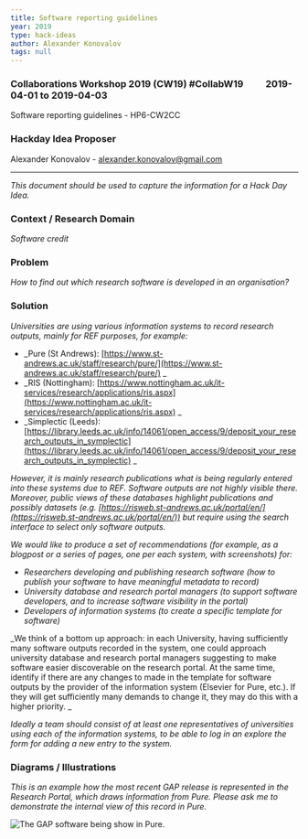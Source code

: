 ```yaml
---
title: Software reporting guidelines
year: 2019
type: hack-ideas
author: Alexander Konovalov
tags: null
---
```

### Collaborations Workshop 2019 (CW19) #CollabW19          2019-04-01 to 2019-04-03

Software reporting guidelines - HP6-CW2CC


### **Hackday Idea Proposer**

Alexander Konovalov - alexander.konovalov@gmail.com



---


_This document should be used to capture the information for a Hack Day Idea._


### **Context / Research Domain**

_Software credit_


### **Problem**

_How to find out which research software is developed in an organisation?_


### **Solution**

_Universities are using various information systems to record research outputs, mainly for REF purposes, for example:_



*   _Pure (St Andrews): [https://www.st-andrews.ac.uk/staff/research/pure/](https://www.st-andrews.ac.uk/staff/research/pure/) _
*   _RIS (Nottingham): [https://www.nottingham.ac.uk/it-services/research/applications/ris.aspx](https://www.nottingham.ac.uk/it-services/research/applications/ris.aspx) _
*   _Simplectic (Leeds): [https://library.leeds.ac.uk/info/14061/open_access/9/deposit_your_research_outputs_in_symplectic](https://library.leeds.ac.uk/info/14061/open_access/9/deposit_your_research_outputs_in_symplectic) _

_However, it is mainly research publications what is being regularly entered into these systems due to REF. Software outputs are not highly visible there. Moreover, public views of these databases highlight publications and possibly datasets (e.g. [https://risweb.st-andrews.ac.uk/portal/en/](https://risweb.st-andrews.ac.uk/portal/en/)) but require using the search interface to select only software outputs._

_We would like to produce a set of recommendations (for example, as a blogpost or a series of pages, one per each system, with screenshots) for:_



*   _Researchers developing and publishing research software (how to publish your software to have meaningful metadata to record)_
*   _University database and research portal managers (to support software developers, and to increase software visibility in the portal)_
*   _Developers of information systems (to create a specific template for software)_

_We think of a bottom up approach: in each University, having sufficiently many software outputs recorded in the system, one could approach university database and research portal managers suggesting to make software easier discoverable on the research portal. At the same time, identify if there are any changes to made in the template for software outputs by the provider of the information system (Elsevier for Pure, etc.). If they will get sufficiently many demands to change it, they may do this with a higher priority. _

_Ideally a team should consist of at least one representatives of universities using each of the information systems, to be able to log in an explore the form for adding a new entry to the system._


### **Diagrams / Illustrations**

_This is an example how the most recent GAP release is represented in the Research Portal, which draws information from Pure. Please ask me to demonstrate the internal view of this record in Pure._


![The GAP software being show in Pure.](../images/cw19-gap-in-pure.jpg)


